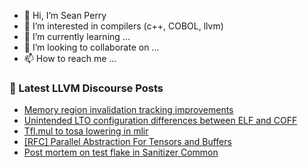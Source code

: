 - 👋 Hi, I’m Sean Perry
- 👀 I’m interested in compilers (c++, COBOL, llvm)
- 🌱 I’m currently learning ...
- 💞️ I’m looking to collaborate on ...
- 📫 How to reach me ...

<!---
s66perry/s66perry is a ✨ special ✨ repository because its `README.md` (this file) appears on your GitHub profile.
You can click the Preview link to take a look at your changes.
--->
### 📕 Latest LLVM Discourse Posts

<!-- DISCOURSE-LLVM:START -->
- [Memory region invalidation tracking improvements](https://discourse.llvm.org/t/memory-region-invalidation-tracking-improvements/62432#post_7)
- [Unintended LTO configuration differences between ELF and COFF](https://discourse.llvm.org/t/unintended-lto-configuration-differences-between-elf-and-coff/62636#post_2)
- [Tfl.mul to tosa lowering in mlir](https://discourse.llvm.org/t/tfl-mul-to-tosa-lowering-in-mlir/62592#post_3)
- [[RFC] Parallel Abstraction For Tensors and Buffers](https://discourse.llvm.org/t/rfc-parallel-abstraction-for-tensors-and-buffers/62607#post_7)
- [Post mortem on test flake in Sanitizer Common](https://discourse.llvm.org/t/post-mortem-on-test-flake-in-sanitizer-common/62657#post_1)
<!-- DISCOURSE-LLVM:END -->
